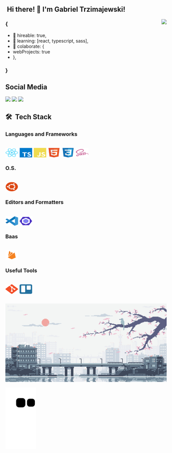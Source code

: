## &nbsp;Hi there! 👋 I'm Gabriel Trzimajewski!
<img align="right" height="180em" src="https://github-readme-stats.vercel.app/api/top-langs/?username=Sn0wye&layout=compact&langs_count=7&theme=midnight-purple"/>

### {
- 🔭 hireable: true,
- 🌱 learning: [react, typescript, sass],
- 👯 colaborate: {
- webProjects: true
- },
### }


## Social Media 
<div>
  <a href="https://www.linkedin.com/in/gabriel-trzimajewski" target="_blank"><img src="https://img.shields.io/badge/-LinkedIn-%230077B5?style=for-the-badge&logo=linkedin&logoColor=white" target="_blank"></a> 
  <a href="https://instagram.com/gabtrzimajewski" target="_blank"><img src="https://img.shields.io/badge/-Instagram-%23E4405F?style=for-the-badge&logo=instagram&logoColor=white" target="_blank"></a>
  <a href = "mailto:gabrieltrz2005@gmail.com"><img src="https://img.shields.io/badge/-Gmail-%23333?style=for-the-badge&logo=gmail&logoColor=white" target="_blank"></a>
</div>

## 🛠 &nbsp;Tech Stack

### Languages and Frameworks
  <div style="display: inline_block"><br>
    <img align="center" alt="Sn0wye-React" height="30" width="40" src="https://github.com/devicons/devicon/blob/master/icons/react/react-original.svg">
    <img align="center" alt="Sn0wye-Ts" height="30" width="40" src="https://raw.githubusercontent.com/devicons/devicon/master/icons/typescript/typescript-plain.svg">
   <img align="center" alt="Sn0wye-Js" height="30" width="40" src="https://raw.githubusercontent.com/devicons/devicon/master/icons/javascript/javascript-plain.svg">
   <img align="center" alt="Sn0wye-HTML" height="30" width="40" src="https://raw.githubusercontent.com/devicons/devicon/master/icons/html5/html5-original.svg">
   <img align="center" alt="Sn0wye-CSS" height="30" width="40" src="https://raw.githubusercontent.com/devicons/devicon/master/icons/css3/css3-original.svg">
   <img align="center" alt="Sn0wye-Sass" height="30" width="40" src="https://github.com/devicons/devicon/blob/master/icons/sass/sass-original.svg">
  </div>
  
### O.S.
  <div style="display: inline_block"><br>
    <img align="center" alt="Sn0wye-Ubuntu" height="30" width="40" src="https://github.com/devicons/devicon/blob/master/icons/ubuntu/ubuntu-plain.svg">
  </div>
  
  
  
### Editors and Formatters
  <div style="display: inline_block"><br>
    <img align="center" alt="Sn0wye-Vscode" height="30" width="40" src="https://github.com/devicons/devicon/blob/master/icons/vscode/vscode-original.svg">
    <img align="center" alt="Sn0wye-Eslint" height="30" width="40" src="https://github.com/devicons/devicon/blob/master/icons/eslint/eslint-original.svg">
  </div>
  
### Baas
  <div style="display: inline_block"><br>
    <img align="center" alt="Sn0wye-Firebase" height="30" width="40" src="https://github.com/devicons/devicon/blob/master/icons/firebase/firebase-plain.svg">
  </div>
  
### Useful Tools
  <div style="display: inline_block"><br>
    <img align="center" alt="Sn0wye-Git" height="30" width="40" src="https://github.com/devicons/devicon/blob/master/icons/git/git-original.svg">
    <img align="center" alt="Sn0wye-Trello" height="30" width="40" src="https://github.com/devicons/devicon/blob/master/icons/trello/trello-plain.svg">
  </div>
  
##
  
<div> 

  <img src="https://github.com/Sn0wye/Sn0wye/blob/main/img/Japan.gif">
  
  ![Snake animation](https://github.com/Sn0wye/Sn0wye/blob/output/github-contribution-grid-snake.svg)
  
</div>
